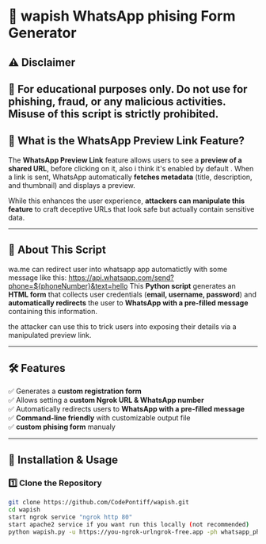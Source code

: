 # 📌 wapish WhatsApp phising Form Generator  

## ⚠️ Disclaimer
## 🚨 For educational purposes only. Do not use for phishing, fraud, or any malicious activities. Misuse of this script is strictly prohibited.

## 🚀 What is the WhatsApp Preview Link Feature?  
The **WhatsApp Preview Link** feature allows users to see a **preview of a shared URL**, before clicking on it, also i think it's enabled by default . When a link is sent, WhatsApp automatically **fetches metadata** (title, description, and thumbnail) and displays a preview.  

While this enhances the user experience, **attackers can manipulate this feature** to craft deceptive URLs that look safe but actually contain sensitive data.  

---

## 🔧 About This Script  
wa.me can redirect user into whatsapp app automatictly with some message like this:
https://api.whatsapp.com/send?phone=${phoneNumber}&text=hello
This **Python script** generates an **HTML form** that collects user credentials (**email, username, password**) and **automatically redirects** the user to **WhatsApp with a pre-filled message** containing this information.  

the attacker can use this to trick users into exposing their details via a manipulated preview link.

---

## 🛠️ Features  
✅ Generates a **custom registration form**  
✅ Allows setting a **custom Ngrok URL & WhatsApp number**  
✅ Automatically redirects users to **WhatsApp with a pre-filled message**  
✅ **Command-line friendly** with customizable output file  
✅ **custom phising form** manualy 

---

## 📌 Installation & Usage  
### 1️⃣ **Clone the Repository**  
```sh
git clone https://github.com/CodePontiff/wapish.git
cd wapish
start ngrok service "ngrok http 80"
start apache2 service if you want run this locally (not recommended)
python wapish.py -u https://you-ngrok-urlngrok-free.app -ph whatsapp_phone_number -o test.html
```
